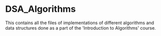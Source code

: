 # DSA_Algorithms
This contains all the files of implementations of different algorithms and data structures done as a part of the 'Introduction to Algorithms' course.
